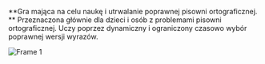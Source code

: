 **Gra mająca na celu naukę i utrwalanie poprawnej pisowni ortograficznej. **
Przeznaczona głównie dla dzieci i osób z problemami pisowni ortograficznej.
Uczy poprzez dynamiczny i ograniczony czasowo wybór poprawnej wersji wyrazów.

![Frame 1](https://github.com/user-attachments/assets/528ace07-1329-4e73-965a-241dcbc20469)
